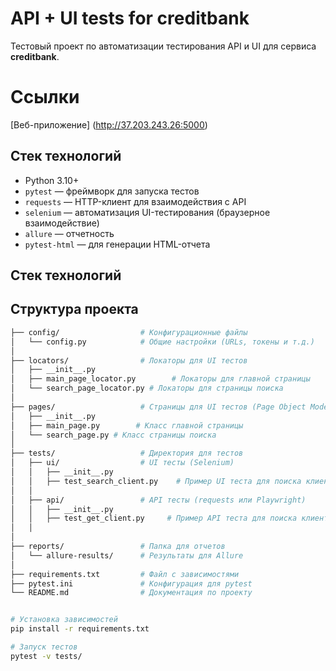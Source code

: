 # API + UI tests for creditbank
Тестовый проект по автоматизации тестирования API и UI для сервиса **creditbank**.

# Ссылки
[Веб-приложение] (http://37.203.243.26:5000)

## Стек технологий

- Python 3.10+
- `pytest` — фреймворк для запуска тестов
- `requests` — HTTP-клиент для взаимодействия с API
- `selenium` — автоматизация UI-тестирования (браузерное взаимодействие)
- `allure` — отчетность
- `pytest-html` — для генерации HTML-отчета

## Стек технологий

## Структура проекта
```bash
├── config/                  # Конфигурационные файлы
│   └── config.py            # Общие настройки (URLs, токены и т.д.)
│
├── locators/                # Локаторы для UI тестов
│   ├── __init__.py
│   ├── main_page_locator.py        # Локаторы для главной страницы 
│   └── search_page_locator.py # Локаторы для страницы поиска
│
├── pages/                   # Страницы для UI тестов (Page Object Model)
│   ├── __init__.py
│   ├── main_page.py        # Класс главной страницы
│   └── search_page.py # Класс страницы поиска
│
├── tests/                   # Директория для тестов
│   ├── ui/                  # UI тесты (Selenium)
│   │   ├── __init__.py
│   │   ├── test_search_client.py    # Пример UI теста для поиска клиентов
│   │
│   ├── api/                 # API тесты (requests или Playwright)
│   │   ├── __init__.py
│   │   ├── test_get_client.py     # Пример API теста для поиска клиентов
│   │
│
├── reports/                 # Папка для отчетов
│   └── allure-results/      # Результаты для Allure
│
├── requirements.txt         # Файл с зависимостями
├── pytest.ini               # Конфигурация для pytest
└── README.md                # Документация по проекту


# Установка зависимостей
pip install -r requirements.txt

# Запуск тестов
pytest -v tests/


